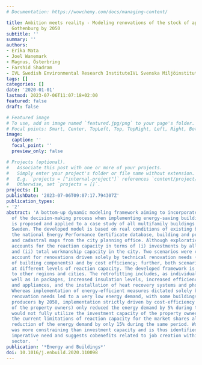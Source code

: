 ```yaml
---
# Documentation: https://wowchemy.com/docs/managing-content/

title: Ambition meets reality - Modeling renovations of the stock of apartments in
  Gothenburg by 2050
subtitle: ''
summary: ''
authors:
- Erika Mata
- Joel Wanemark
- Magnus, Österbring
- Farshid Shadram
- IVL Swedish Environmental Research InstituteIVL Svenska Miljöinstitutet AB
tags: []
categories: []
date: '2020-01-01'
lastmod: 2023-07-06T11:07:18+02:00
featured: false
draft: false

# Featured image
# To use, add an image named `featured.jpg/png` to your page's folder.
# Focal points: Smart, Center, TopLeft, Top, TopRight, Left, Right, BottomLeft, Bottom, BottomRight.
image:
  caption: ''
  focal_point: ''
  preview_only: false

# Projects (optional).
#   Associate this post with one or more of your projects.
#   Simply enter your project's folder or file name without extension.
#   E.g. `projects = ["internal-project"]` references `content/project/deep-learning/index.md`.
#   Otherwise, set `projects = []`.
projects: []
publishDate: '2023-07-06T09:07:17.794307Z'
publication_types:
- '2'
abstract: 'A bottom-up dynamic modeling framework aiming to incorporate realities
  of the decision-making process when implementing energy-saving building renovations
  is proposed and applied to a case study of all multifamily buildings in Gothenburg,
  Sweden. The developed model is based on real conditions of existing buildings, from
  the national Energy Performance Certificate database, building and property registers,
  and cadastral maps from the city planning office. Although explorative, the framework
  accounts for the reaction capacity in terms of (i) investments by all property owners
  and (ii) total workmanship capacity in the city. Two scenarios were considered to
  account for renovations driven solely by technical renovation needs (end-of-life
  of building components) and by cost efficiency; further, both scenarios were investigated
  at different levels of reaction capacity. The developed framework is easily replicable
  to other regions and cities. The retrofitting includes, as individual measures as
  well as in packages, increased insulation levels, increased efficiency of lighting
  and appliances, and the installation of heat recovery systems and photovoltaic panels.
  Whereas implementation of energy-efficient measures dictated solely by technical
  renovation needs led to a very low energy demand, with some buildings becoming energy
  producers by 2050, implementation strictly driven by cost-efficiency (from the perspective
  of the property owners) only reduced the energy demand by 5% during this time and
  would not fully utilize the investment capacity of the property owners. Furthermore,
  the current limitations of reaction capacity for the market shares allowed for a
  reduction of the energy demand by only 15% during the same period. Workmanship capacity
  was more constraining than investment capacity and is thus identified as a local
  imperative need and suggests cobenefits related to job creation within the construction
  sector.  '
publication: '*Energy and Buildings*'
doi: 10.1016/j.enbuild.2020.110098
---
```

